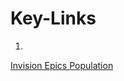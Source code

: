 # Key-Links
1.
[Invision Epics Population](https://pipelinepredators.invisionapp.com/freehand/SoftwareEngineering-qfE9ZE6jP)
